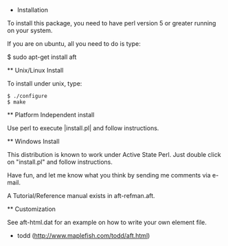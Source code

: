 * Installation

To install this package, you need to have perl version 5 or greater running
on your system. 

If you are on ubuntu, all you need to do is type:

$ sudo apt-get install aft


** Unix/Linux Install

To install under unix, type:

	$ ./configure
	$ make


** Platform Independent install

Use perl to execute |install.pl| and follow instructions.


** Windows Install

This distribution is known to work under Active State Perl.
Just double click on "install.pl" and follow instructions.

Have fun, and let me know what you think by sending me comments
via e-mail.


A Tutorial/Reference manual exists in aft-refman.aft.

** Customization

See aft-html.dat for an example on how to write your own element file.

- todd (http://www.maplefish.com/todd/aft.html)

